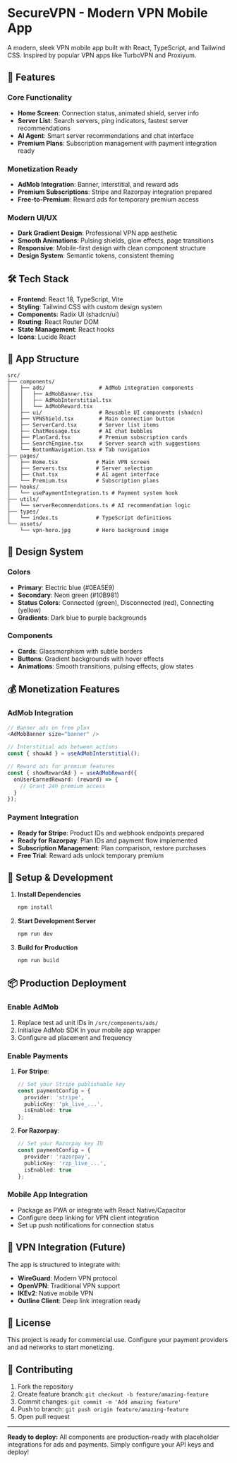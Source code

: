 # SecureVPN - Modern VPN Mobile App

A modern, sleek VPN mobile app built with React, TypeScript, and Tailwind CSS. Inspired by popular VPN apps like TurboVPN and Proxiyum.

## 🚀 Features

### Core Functionality
- **Home Screen**: Connection status, animated shield, server info
- **Server List**: Search servers, ping indicators, fastest server recommendations
- **AI Agent**: Smart server recommendations and chat interface
- **Premium Plans**: Subscription management with payment integration ready

### Monetization Ready
- **AdMob Integration**: Banner, interstitial, and reward ads
- **Premium Subscriptions**: Stripe and Razorpay integration prepared
- **Free-to-Premium**: Reward ads for temporary premium access

### Modern UI/UX
- **Dark Gradient Design**: Professional VPN app aesthetic
- **Smooth Animations**: Pulsing shields, glow effects, page transitions
- **Responsive**: Mobile-first design with clean component structure
- **Design System**: Semantic tokens, consistent theming

## 🛠 Tech Stack

- **Frontend**: React 18, TypeScript, Vite
- **Styling**: Tailwind CSS with custom design system
- **Components**: Radix UI (shadcn/ui)
- **Routing**: React Router DOM
- **State Management**: React hooks
- **Icons**: Lucide React

## 📱 App Structure

```
src/
├── components/
│   ├── ads/                 # AdMob integration components
│   │   ├── AdMobBanner.tsx
│   │   ├── AdMobInterstitial.tsx
│   │   └── AdMobReward.tsx
│   ├── ui/                  # Reusable UI components (shadcn)
│   ├── VPNShield.tsx        # Main connection button
│   ├── ServerCard.tsx       # Server list items
│   ├── ChatMessage.tsx      # AI chat bubbles
│   ├── PlanCard.tsx         # Premium subscription cards
│   ├── SearchEngine.tsx     # Server search with suggestions
│   └── BottomNavigation.tsx # Tab navigation
├── pages/
│   ├── Home.tsx            # Main VPN screen
│   ├── Servers.tsx         # Server selection
│   ├── Chat.tsx            # AI agent interface
│   └── Premium.tsx         # Subscription plans
├── hooks/
│   └── usePaymentIntegration.ts # Payment system hook
├── utils/
│   └── serverRecommendations.ts # AI recommendation logic
├── types/
│   └── index.ts            # TypeScript definitions
└── assets/
    └── vpn-hero.jpg        # Hero background image
```

## 🎨 Design System

### Colors
- **Primary**: Electric blue (#0EA5E9)
- **Secondary**: Neon green (#10B981)
- **Status Colors**: Connected (green), Disconnected (red), Connecting (yellow)
- **Gradients**: Dark blue to purple backgrounds

### Components
- **Cards**: Glassmorphism with subtle borders
- **Buttons**: Gradient backgrounds with hover effects
- **Animations**: Smooth transitions, pulsing effects, glow states

## 💰 Monetization Features

### AdMob Integration
```typescript
// Banner ads on free plan
<AdMobBanner size="banner" />

// Interstitial ads between actions
const { showAd } = useAdMobInterstitial();

// Reward ads for premium features
const { showRewardAd } = useAdMobReward({
  onUserEarnedReward: (reward) => {
    // Grant 24h premium access
  }
});
```

### Payment Integration
- **Ready for Stripe**: Product IDs and webhook endpoints prepared
- **Ready for Razorpay**: Plan IDs and payment flow implemented
- **Subscription Management**: Plan comparison, restore purchases
- **Free Trial**: Reward ads unlock temporary premium

## 🔧 Setup & Development

1. **Install Dependencies**
   ```bash
   npm install
   ```

2. **Start Development Server**
   ```bash
   npm run dev
   ```

3. **Build for Production**
   ```bash
   npm run build
   ```

## 📦 Production Deployment

### Enable AdMob
1. Replace test ad unit IDs in `/src/components/ads/`
2. Initialize AdMob SDK in your mobile app wrapper
3. Configure ad placement and frequency

### Enable Payments
1. **For Stripe**:
   ```typescript
   // Set your Stripe publishable key
   const paymentConfig = {
     provider: 'stripe',
     publicKey: 'pk_live_...',
     isEnabled: true
   };
   ```

2. **For Razorpay**:
   ```typescript
   // Set your Razorpay key ID
   const paymentConfig = {
     provider: 'razorpay',
     publicKey: 'rzp_live_...',
     isEnabled: true
   };
   ```

### Mobile App Integration
- Package as PWA or integrate with React Native/Capacitor
- Configure deep linking for VPN client integration
- Set up push notifications for connection status

## 🔐 VPN Integration (Future)

The app is structured to integrate with:
- **WireGuard**: Modern VPN protocol
- **OpenVPN**: Traditional VPN support
- **IKEv2**: Native mobile VPN
- **Outline Client**: Deep link integration ready

## 📄 License

This project is ready for commercial use. Configure your payment providers and ad networks to start monetizing.

## 🤝 Contributing

1. Fork the repository
2. Create feature branch: `git checkout -b feature/amazing-feature`
3. Commit changes: `git commit -m 'Add amazing feature'`
4. Push to branch: `git push origin feature/amazing-feature`
5. Open pull request

---

**Ready to deploy:** All components are production-ready with placeholder integrations for ads and payments. Simply configure your API keys and deploy!
